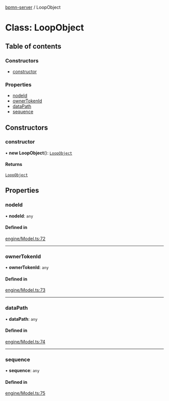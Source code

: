 [bpmn-server](../readme.md) / LoopObject

# Class: LoopObject

## Table of contents

### Constructors

- [constructor](LoopObject.md#constructor)

### Properties

- [nodeId](LoopObject.md#nodeid)
- [ownerTokenId](LoopObject.md#ownertokenid)
- [dataPath](LoopObject.md#datapath)
- [sequence](LoopObject.md#sequence)

## Constructors

### constructor

• **new LoopObject**(): [`LoopObject`](LoopObject.md)

#### Returns

[`LoopObject`](LoopObject.md)

## Properties

### nodeId

• **nodeId**: `any`

#### Defined in

[engine/Model.ts:72](https://github.com/bpmnServer/bpmn-server/blob/a424360/src/engine/Model.ts#L72)

___

### ownerTokenId

• **ownerTokenId**: `any`

#### Defined in

[engine/Model.ts:73](https://github.com/bpmnServer/bpmn-server/blob/a424360/src/engine/Model.ts#L73)

___

### dataPath

• **dataPath**: `any`

#### Defined in

[engine/Model.ts:74](https://github.com/bpmnServer/bpmn-server/blob/a424360/src/engine/Model.ts#L74)

___

### sequence

• **sequence**: `any`

#### Defined in

[engine/Model.ts:75](https://github.com/bpmnServer/bpmn-server/blob/a424360/src/engine/Model.ts#L75)
